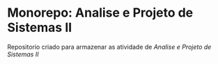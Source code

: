 # Monorepo: Analise e Projeto de Sistemas II

Repositorio criado para armazenar as atividade de *Analise e Projeto de Sistemas II*